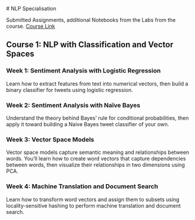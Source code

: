# NLP Specialisation 

Submitted Assignments, additional Notebooks from the Labs from the course.
[Course Link](https://www.deeplearning.ai/program/natural-language-processing-specialization/)

## Course 1: NLP with Classification and Vector Spaces

### Week 1: Sentiment Analysis with Logistic Regression
Learn how to extract features from text into numerical vectors, then build a binary classifier for tweets using logistic regression.

### Week 2: Sentiment Analysis with Naïve Bayes
Understand the theory behind Bayes’ rule for conditional probabilities, then apply it toward building a Naive Bayes tweet classifier of your own.

### Week 3: Vector Space Models
Vector space models capture semantic meaning and relationships between words. You’ll learn how to create word vectors that capture dependencies between words, then visualize their relationships in two dimensions using PCA.

### Week 4: Machine Translation and Document Search
Learn how to transform word vectors and assign them to subsets using locality-sensitive hashing to perform machine translation and document search.